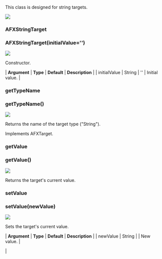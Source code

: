 This class is designed for string targets.

![](../SIMACAERefImages/gui-afxstringtarget.png)

### AFXStringTarget

###

### AFXStringTarget(initialValue='')

![](../IconsReference/butix_top_wline.png)

Constructor.

| **Argument** | **Type** | **Default** | **Description** |
| initialValue | String | '' | Initial value. |

### getTypeName

###

### getTypeName()

![](../IconsReference/butix_top_wline.png)

Returns the name of the target type ("String").

Implements AFXTarget.

### getValue

###

### getValue()

![](../IconsReference/butix_top_wline.png)

Returns the target's current value.

### setValue

###

### setValue(newValue)

![](../IconsReference/butix_top_wline.png)

Sets the target's current value.

| **Argument** | **Type** | **Default** | **Description** |
| newValue | String | | New value. |

|
